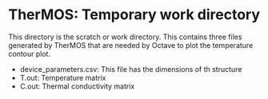 # TherMOS: Temporary work directory

This directory is the scratch or work directory. This contains three files
generated by TherMOS that
are needed by Octave to plot the temperature contour plot.

- device_parameters.csv: This file has the dimensions of th structure
- T.out: Temperature matrix
- C.out: Thermal conductivity matrix
